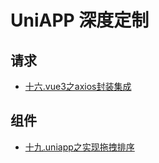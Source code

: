# UniAPP 深度定制

## 请求

- [十六.vue3之axios封装集成](https://juejin.cn/post/7203601905938579517)

## 组件

- [十九.uniapp之实现拖拽排序](https://juejin.cn/post/7222874734186151973)
